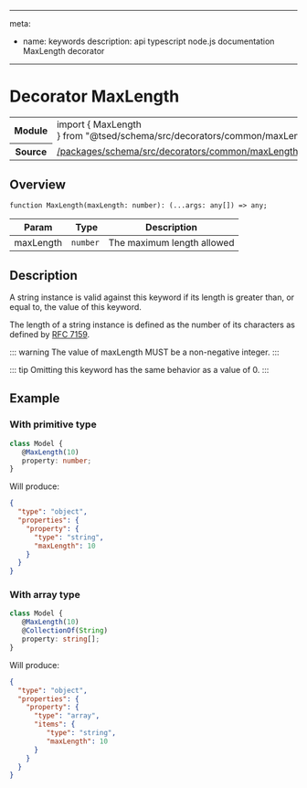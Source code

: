 
---
meta:
 - name: keywords
   description: api typescript node.js documentation MaxLength decorator
---
# Decorator MaxLength

<Badge text="Decorator" type="decorator"/>  <Badge text="ajv" title="ajv" type="ajv"/> <Badge text="jsonMapper" title="jsonMapper" type="jsonMapper"/> <Badge text="swagger" title="swagger" type="swagger"/> <Badge text="schema" title="schema" type="schema"/> <Badge text="propertyDecorator" title="propertyDecorator" type="propertyDecorator"/> <Badge text="paramDecorator" title="paramDecorator" type="paramDecorator"/> <Badge text="model" title="model" type="model"/> <Badge text="private" title="private" type="private"/>
<!-- Summary -->
<section class="table-features"><table class="is-full-width"><tbody><tr><th>Module</th><td><div class="lang-typescript"><span class="token keyword">import</span> { MaxLength }&nbsp;<span class="token keyword">from</span>&nbsp;<span class="token string">"@tsed/schema/src/decorators/common/maxLength"</span></div></td></tr><tr><th>Source</th><td><a href="https://github.com/repo/blob/v1.0.0/packages/schema/src/decorators/common/maxLength.ts#L0-L0">/packages/schema/src/decorators/common/maxLength.ts</a></td></tr></tbody></table></section>

<!-- Overview -->
## Overview


<div class="language-typescript"><pre class="language-typescript" v-pre=""><code class="typescript-lang ">function <span class="token function">MaxLength</span><span class="token punctuation">(</span>maxLength<span class="token punctuation">:</span> <span class="token keyword">number</span><span class="token punctuation">)</span><span class="token punctuation">:</span> <span class="token punctuation">(</span>...args<span class="token punctuation">:</span> <span class="token keyword">any</span><span class="token punctuation">[</span><span class="token punctuation">]</span><span class="token punctuation">)</span> =&gt; <span class="token keyword">any</span><span class="token punctuation">;</span></code></pre></div>




<!-- Params -->
Param | Type | Description
---|---|---
 maxLength | `number` | The maximum length allowed 



<!-- Description -->
## Description

A string instance is valid against this keyword if its length is greater than, or equal to, the value of this keyword.

The length of a string instance is defined as the number of its characters as defined by [RFC 7159](http://json-schema.org/latest/json-schema-validation.html#RFC7159).

::: warning
The value of maxLength MUST be a non-negative integer.
:::

::: tip
Omitting this keyword has the same behavior as a value of 0.
:::

## Example
### With primitive type

```typescript
class Model {
   @MaxLength(10)
   property: number;
}
```

Will produce:

```json
{
  "type": "object",
  "properties": {
    "property": {
      "type": "string",
      "maxLength": 10
    }
  }
}
```

### With array type

```typescript
class Model {
   @MaxLength(10)
   @CollectionOf(String)
   property: string[];
}
```

Will produce:

```json
{
  "type": "object",
  "properties": {
    "property": {
      "type": "array",
      "items": {
         "type": "string",
         "maxLength": 10
      }
    }
  }
}
```




